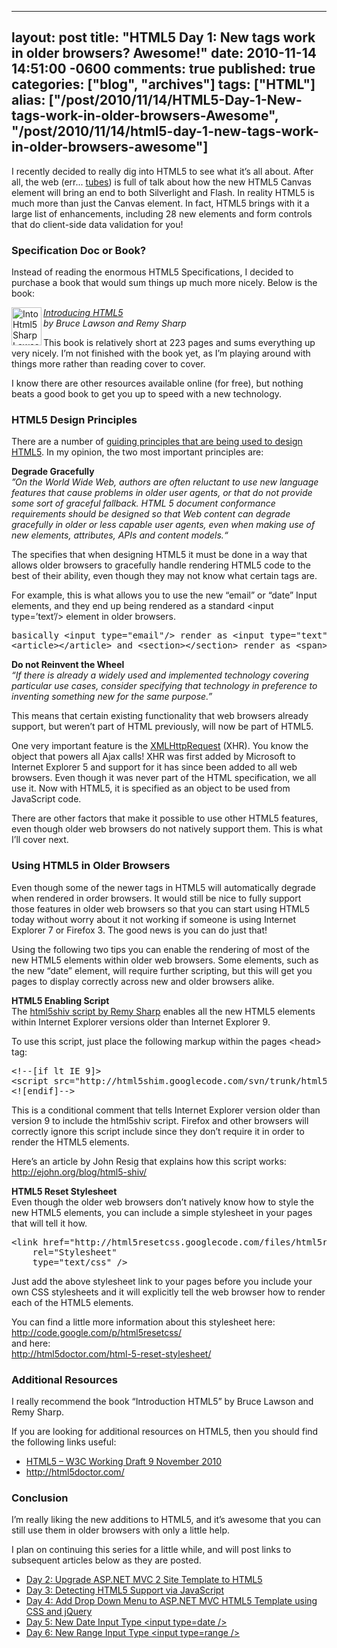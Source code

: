   ---
  layout: post
  title: "HTML5 Day 1: New tags work in older browsers? Awesome!"
  date: 2010-11-14 14:51:00 -0600
  comments: true
  published: true
  categories: ["blog", "archives"]
  tags: ["HTML"]
  alias: ["/post/2010/11/14/HTML5-Day-1-New-tags-work-in-older-browsers-Awesome", "/post/2010/11/14/html5-day-1-new-tags-work-in-older-browsers-awesome"]
  ---
<!-- more -->
<p>I recently decided to really dig into HTML5 to see what it&rsquo;s all about. After all, the web (err... <a title="Ted Stevens: Series of Tubes" href="http://www.youtube.com/watch?v=f99PcP0aFNE">tubes</a>) is full of talk about how the new HTML5 Canvas element will bring an end to both Silverlight and Flash. In reality HTML5 is much more than just the Canvas element. In fact, HTML5 brings with it a large list of enhancements, including 28 new elements and form controls that do client-side data validation for you!</p>
<h3>Specification Doc or Book?</h3>
<p>Instead of reading the enormous HTML5 Specifications, I decided to purchase a book that would sum things up much more nicely. Below is the book:</p>
<p><img style="background-image: none; padding-left: 0px; padding-right: 0px; display: inline; float: left; padding-top: 0px; border-width: 0px;" title="IntoHtml5SharpLawson" src="http://pietschsoft.com/image.axd?picture=IntoHtml5SharpLawson.jpg" alt="IntoHtml5SharpLawson" width="48" height="61" align="left" border="0" /><em><a href="http://amzn.to/2acBCG7" target="_blank">Introducing HTML5</a> <br />by Bruce Lawson and Remy Sharp</em></p>
<p>This book is relatively short at 223 pages and sums everything up very nicely. I&rsquo;m not finished with the book yet, as I&rsquo;m playing around with things more rather than reading cover to cover.</p>
<p>I know there are other resources available online (for free), but nothing beats a good book to get you up to speed with a new technology.</p>
<h3>HTML5 Design Principles</h3>
<p>There are a number of <a title="HTML Design Principles" href="http://www.w3.org/TR/html-design-principles/" target="_blank">guiding principles that are being used to design HTML5</a>. In my opinion, the two most important principles are:</p>
<p><strong>Degrade Gracefully <br /></strong><em>&rdquo;On the World Wide Web, authors are often reluctant to use new language features that cause problems in older user agents, or that do not provide some sort of graceful fallback. HTML 5 document conformance requirements should be designed so that Web content can degrade gracefully in older or less capable user agents, even when making use of new elements, attributes, APIs and content models.&ldquo;</em></p>
<p>The specifies that when designing HTML5 it must be done in a way that allows older browsers to gracefully handle rendering HTML5 code to the best of their ability, even though they may not know what certain tags are.</p>
<p>For example, this is what allows you to use the new &ldquo;email&rdquo; or &ldquo;date&rdquo; Input elements, and they end up being rendered as a standard &lt;input type=&rsquo;text&rsquo;/&gt; element in older browsers.</p>
<pre class="brush: xml; first-line: 1; tab-size: 4; toolbar: false; ">basically &lt;input type="email"/&gt; render as &lt;input type="text"/&gt; and
&lt;article&gt;&lt;/article&gt; and &lt;section&gt;&lt;/section&gt; render as &lt;span&gt;&lt;/span&gt;</pre>
<p><strong>Do not Reinvent the Wheel <br /></strong><em>&ldquo;If there is already a widely used and implemented technology covering particular use cases, consider specifying that technology in preference to inventing something new for the same purpose.&rdquo;</em></p>
<p>This means that certain existing functionality that web browsers already support, but weren&rsquo;t part of HTML previously, will now be part of HTML5.</p>
<p>One very important feature is the <a href="http://en.wikipedia.org/wiki/XMLHttpRequest" target="_blank">XMLHttpRequest</a> (XHR). You know the object that powers all Ajax calls! XHR was first added by Microsoft to Internet Explorer 5 and support for it has since been added to all web browsers. Even though it was never part of the HTML specification, we all use it. Now with HTML5, it is specified as an object to be used from JavaScript code.</p>
<p>There are other factors that make it possible to use other HTML5 features, even though older web browsers do not natively support them. This is what I&rsquo;ll cover next.</p>
<h3>Using HTML5 in Older Browsers</h3>
<p>Even though some of the newer tags in HTML5 will automatically degrade when rendered in order browsers. It would still be nice to fully support those features in older web browsers so that you can start using HTML5 today without worry about it not working if someone is using Internet Explorer 7 or Firefox 3. The good news is you can do just that!</p>
<p>Using the following two tips you can enable the rendering of most of the new HTML5 elements within older web browsers. Some elements, such as the new &ldquo;date&rdquo; element, will require further scripting, but this will get you pages to display correctly across new and older browsers alike.</p>
<p><strong>HTML5 Enabling Script <br /></strong>The <a href="http://code.google.com/p/html5shim/" target="_blank">html5shiv script by Remy Sharp</a> enables all the new HTML5 elements within Internet Explorer versions older than Internet Explorer 9.</p>
<p>To use this script, just place the following markup within the pages &lt;head&gt; tag:</p>
<pre class="brush: xml; first-line: 1; tab-size: 4; toolbar: false; ">&lt;!--[if lt IE 9]&gt;
&lt;script src="http://html5shim.googlecode.com/svn/trunk/html5.js"&gt;&lt;/script&gt;
&lt;![endif]--&gt;</pre>
<p>This is a conditional comment that tells Internet Explorer version older than version 9 to include the html5shiv script. Firefox and other browsers will correctly ignore this script include since they don&rsquo;t require it in order to render the HTML5 elements.</p>
<p>Here&rsquo;s an article by John Resig that explains how this script works: <a title="http://ejohn.org/blog/html5-shiv/" href="http://ejohn.org/blog/html5-shiv/">http://ejohn.org/blog/html5-shiv/</a></p>
<p><strong>HTML5 Reset Stylesheet <br /></strong>Even though the older web browsers don&rsquo;t natively know how to style the new HTML5 elements, you can include a simple stylesheet in your pages that will tell it how.</p>
<pre class="brush: xml; first-line: 1; tab-size: 4; toolbar: false; ">&lt;link href="http://html5resetcss.googlecode.com/files/html5reset-1.6.1.css"
    rel="Stylesheet"
    type="text/css" /&gt;</pre>
<p>Just add the above stylesheet link to your pages before you include your own CSS stylesheets and it will explicitly tell the web browser how to render each of the HTML5 elements.</p>
<p>You can find a little more information about this stylesheet here: <br /><a title="http://code.google.com/p/html5resetcss/" href="http://code.google.com/p/html5resetcss/">http://code.google.com/p/html5resetcss/</a> <br />and here: <br /><a title="http://html5doctor.com/html-5-reset-stylesheet/" href="http://html5doctor.com/html-5-reset-stylesheet/">http://html5doctor.com/html-5-reset-stylesheet/</a></p>
<h3>Additional Resources</h3>
<p>I really recommend the book &ldquo;Introduction HTML5&rdquo; by Bruce Lawson and Remy Sharp.</p>
<p>If you are looking for additional resources on HTML5, then you should find the following links useful:</p>
<ul>
<li><a href="http://dev.w3.org/html5/spec/" target="_blank">HTML5 &ndash; W3C Working Draft 9 November 2010</a></li>
<li><a title="http://html5doctor.com/" href="http://html5doctor.com/">http://html5doctor.com/</a></li>
</ul>
<h3>Conclusion</h3>
<p>I&rsquo;m really liking the new additions to HTML5, and it&rsquo;s awesome that you can still use them in older browsers with only a little help.</p>
<p>I plan on continuing this series for a little while, and will post links to subsequent articles below as they are posted.</p>
<ul>
<li><a href="http://pietschsoft.com/post/2010/11/15/HTML5-Day-2-Upgrade-ASPNET-MVC-2-Site-Template-to-HTML5.aspx">Day 2: Upgrade ASP.NET MVC 2 Site Template to HTML5</a></li>
<li><a href="http://pietschsoft.com/post/2010/11/16/HTML5-Day-3-Detecting-HTML5-Support-via-JavaScript.aspx">Day 3: Detecting HTML5 Support via JavaScript</a></li>
<li><a href="http://pietschsoft.com/post/2010/11/17/HTML5-Day-4-Add-DropDown-Menu-ASPNET-MVC-HTML5-Template-using-CSS-and-jQuery.aspx">Day 4: Add Drop Down Menu to ASP.NET MVC HTML5 Template using CSS and jQuery</a></li>
<li><a href="http://pietschsoft.com/post/2010/11/18/HTML5-Day-5-New-Date-Input-Type.aspx">Day 5: New Date Input Type &lt;input type=date /&gt;</a></li>
<li><a href="http://pietschsoft.com/post/2010/11/22/HTML5-Day-6-New-Range-Input-Type-3cinput-type3drange-3e.aspx">Day 6: New Range Input Type &lt;input type=range /&gt;</a></li>
</ul>
